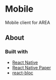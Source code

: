 # Mobile

Mobile client for AREA

## About

### Built with

- [React Native](https://reactnative.dev/)
- [React Native Paper](https://reactnativepaper.com/)
- [react-bloc](https://www.npmjs.com/package/@felangel/react-bloc)
